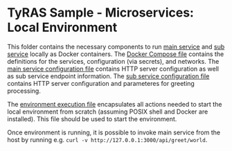 # TyRAS Sample - Microservices: Local Environment

This folder contains the necessary components to run [main service](../code/components/service-main) and [sub service](../code/components/service-sub) locally as Docker containers.
The [Docker Compose file](./docker-compose.yml) contains the definitions for the services, configuration (via secrets), and networks.
The [main service configuration file](./service-main.json) contains HTTP server configuration as well as sub service endpoint information.
The [sub service configuration file](./service-sub.json) contains HTTP server configuration and parameteres for greeting processing.

The [environment execution file](./run-dev-environment.sh) encapsulates all actions needed to start the local environment from scratch (assuming POSIX shell and Docker are installed).
This file should be used to start the environment.

Once environment is running, it is possible to invoke main service from the host by running e.g. `curl -v http://127.0.0.1:3000/api/greet/world`.

